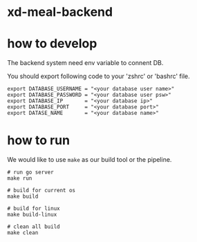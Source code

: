 # xd-meal-backend

# how to develop

The backend system need env variable to connent DB. 

You should export following code to your 'zshrc' or 'bashrc' file.

```
export DATABASE_USERNAME = "<your database user name>"
export DATABASE_PASSWORD = "<your database user psw>"
export DATABASE_IP       = "<your database ip>"
export DATABASE_PORT     = "<your database port>"
export DATASE_NAME       = "<your database name>"
```


# how to run 

We would like to use `make` as our build tool or the pipeline.


```
# run go server
make run

# build for current os
make build

# build for linux
make build-linux

# clean all build
make clean
```

